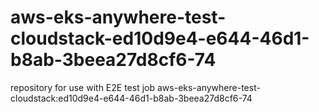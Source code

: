# aws-eks-anywhere-test-cloudstack-ed10d9e4-e644-46d1-b8ab-3beea27d8cf6-74
repository for use with E2E test job aws-eks-anywhere-test-cloudstack:ed10d9e4-e644-46d1-b8ab-3beea27d8cf6-74
